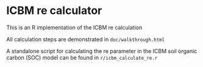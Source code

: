 # ICBM re calculator
This is an R implementation of the ICBM re calculation

All calculation steps are demonstrated in `doc/walkthrough.html`

A standalone script for calculating the re parameter in the ICBM soil organic carbon (SOC) model can be found in `r/icbm_calculate_re.r`
